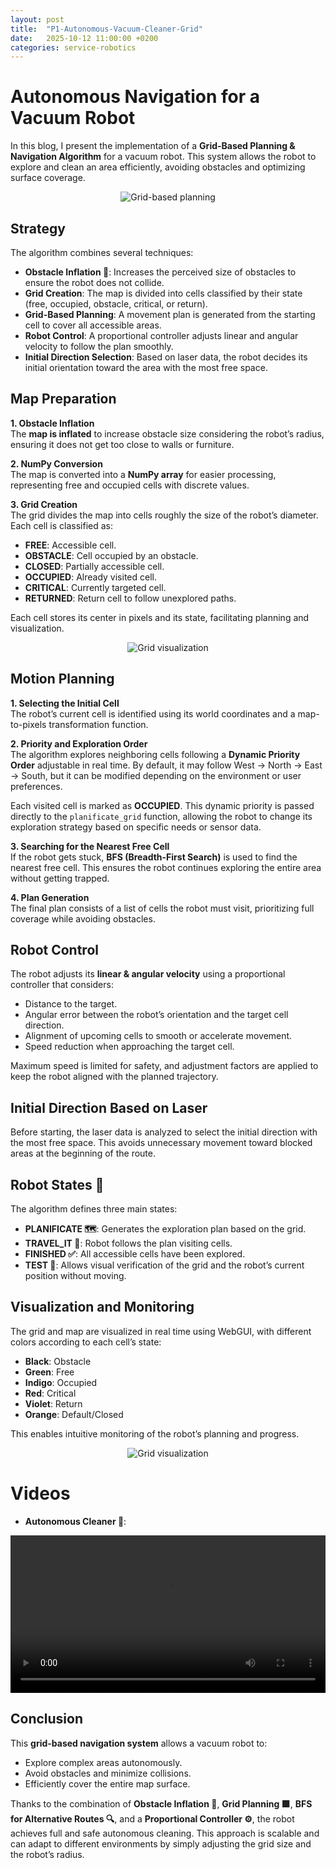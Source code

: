 ```yaml
---
layout: post
title:  "P1-Autonomous-Vacuum-Cleaner-Grid"
date:   2025-10-12 11:00:00 +0200
categories: service-robotics
---
```


# **Autonomous Navigation for a Vacuum Robot**

In this blog, I present the implementation of a **Grid-Based Planning & Navigation Algorithm** for a vacuum robot. This system allows the robot to explore and clean an area efficiently, avoiding obstacles and optimizing surface coverage.

<div style="text-align: center;">
    <img src="/assets/images/cleaner_img.png" alt="Grid-based planning" />
</div>

## **Strategy**

The algorithm combines several techniques:

- **Obstacle Inflation 🚧**: Increases the perceived size of obstacles to ensure the robot does not collide.
- **Grid Creation**: The map is divided into cells classified by their state (free, occupied, obstacle, critical, or return).
- **Grid-Based Planning**: A movement plan is generated from the starting cell to cover all accessible areas.
- **Robot Control**: A proportional controller adjusts linear and angular velocity to follow the plan smoothly.
- **Initial Direction Selection**: Based on laser data, the robot decides its initial orientation toward the area with the most free space.

## **Map Preparation**

**1. Obstacle Inflation**  
The **map is inflated** to increase obstacle size considering the robot’s radius, ensuring it does not get too close to walls or furniture.

**2. NumPy Conversion**  
The map is converted into a **NumPy array** for easier processing, representing free and occupied cells with discrete values.

**3. Grid Creation**  
The grid divides the map into cells roughly the size of the robot’s diameter. Each cell is classified as:

- **FREE**: Accessible cell.
- **OBSTACLE**: Cell occupied by an obstacle.
- **CLOSED**: Partially accessible cell.
- **OCCUPIED**: Already visited cell.
- **CRITICAL**: Currently targeted cell.
- **RETURNED**: Return cell to follow unexplored paths.

Each cell stores its center in pixels and its state, facilitating planning and visualization.

<div style="text-align: center;">
    <img src="/assets/visual_grids.gif" alt="Grid visualization" />
</div>

## **Motion Planning**

**1. Selecting the Initial Cell**  
The robot’s current cell is identified using its world coordinates and a map-to-pixels transformation function.

**2. Priority and Exploration Order**  
The algorithm explores neighboring cells following a **Dynamic Priority Order** adjustable in real time. By default, it may follow West → North → East → South, but it can be modified depending on the environment or user preferences.

Each visited cell is marked as **OCCUPIED**. This dynamic priority is passed directly to the `planificate_grid` function, allowing the robot to change its exploration strategy based on specific needs or sensor data.

**3. Searching for the Nearest Free Cell**  
If the robot gets stuck, **BFS (Breadth-First Search)** is used to find the nearest free cell. This ensures the robot continues exploring the entire area without getting trapped.

**4. Plan Generation**  
The final plan consists of a list of cells the robot must visit, prioritizing full coverage while avoiding obstacles.

## **Robot Control**

The robot adjusts its **linear & angular velocity** using a proportional controller that considers:

- Distance to the target.
- Angular error between the robot’s orientation and the target cell direction.
- Alignment of upcoming cells to smooth or accelerate movement.
- Speed reduction when approaching the target cell.

Maximum speed is limited for safety, and adjustment factors are applied to keep the robot aligned with the planned trajectory.

## **Initial Direction Based on Laser**

Before starting, the laser data is analyzed to select the initial direction with the most free space. This avoids unnecessary movement toward blocked areas at the beginning of the route.

## **Robot States 🤖**

The algorithm defines three main states:

- **PLANIFICATE 🗺️**: Generates the exploration plan based on the grid.
- **TRAVEL_IT 🚶**: Robot follows the plan visiting cells.
- **FINISHED ✅**: All accessible cells have been explored.
- **TEST 🧪**: Allows visual verification of the grid and the robot’s current position without moving.

## **Visualization and Monitoring**

The grid and map are visualized in real time using WebGUI, with different colors according to each cell’s state:

- **Black**: Obstacle
- **Green**: Free
- **Indigo**: Occupied
- **Red**: Critical
- **Violet**: Return
- **Orange**: Default/Closed

This enables intuitive monitoring of the robot’s planning and progress.

<div style="text-align: center;">
    <img src="/assets/planify_bfs(1).gif" alt="Grid visualization" />
</div>

# **Videos**

- **Autonomous Cleaner 🤖**:
<div style="display: flex; justify-content: center;">
  <video width="700" controls>
    <source src="{{ '/assets/videos/Cleaner_aut_short.mp4' | relative_url }}" type="video/webm">
    Your browser does not support WebM format.
  </video>
</div>

## **Conclusion**

This **grid-based navigation system** allows a vacuum robot to:

- Explore complex areas autonomously.
- Avoid obstacles and minimize collisions.
- Efficiently cover the entire map surface.

Thanks to the combination of **Obstacle Inflation 🚧**, **Grid Planning 🟩**, **BFS for Alternative Routes 🔍**, and a **Proportional Controller ⚙️**, the robot achieves full and safe autonomous cleaning. This approach is scalable and can adapt to different environments by simply adjusting the grid size and the robot’s radius.
